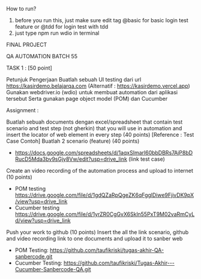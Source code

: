How to run?

1. before you run this, just make sure edit tag @basic for basic login test feature or @tdd for login test with tdd
2. just type npm run wdio in terminal

FINAL PROJECT

QA AUTOMATION BATCH 55

 
TASK 1 : [50 point]

Petunjuk Pengerjaan
Buatlah sebuah UI testing dari url https://kasirdemo.belajarqa.com (Alternatif : https://kasirdemo.vercel.app)
Gunakan webdriver.io (wdio) untuk membuat automation dari aplikasi tersebut
Serta gunakan page object model (POM) dan Cucumber

Assignment :

Buatlah sebuah documents dengan excel/spreadsheet that contain test scenario and test step (not gherkin) that you will use in automation and insert the locator of web element in every step  (40 points) [Reference : Test Case Contoh]
Buatlah 2 scenario (feature)  (40 points) 
 - https://docs.google.com/spreadsheets/d/1aqxSImarl60bbDBRs7AjP8bDRucD5Mda3bv9sGjy8Vw/edit?usp=drive_link (link test case)

Create an video recording of the automation process and upload to internet (10 points)
- POM testing https://drive.google.com/file/d/1gdQZaRpQgeZK6qFgglDiwe9FjivDK9pX/view?usp=drive_link
- Cucumber testing https://drive.google.com/file/d/1yrZR0CgGvX6Skln55PxT9M02vaRmCyLd/view?usp=drive_link 

Push your work to github (10 points)
 Insert the all the link scenario, github and video recording link to one documents and upload it to sanber web
- POM Testing: https://github.com/taufikriski/tugas-akhir-QA-sanbercode.git
- Cucumber Testing: https://github.com/taufikriski/Tugas-Akhir---Cucumber-Sanbercode-QA.git
 

